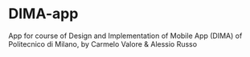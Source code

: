 # DIMA-app
App for course of Design and Implementation of Mobile App (DIMA) of Politecnico di Milano, by Carmelo Valore &amp; Alessio Russo
